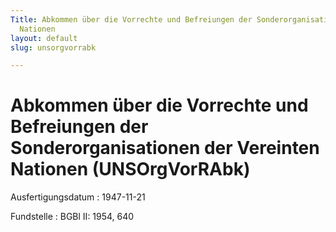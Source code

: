 ```yaml
---
Title: Abkommen über die Vorrechte und Befreiungen der Sonderorganisationen der Vereinten
  Nationen
layout: default
slug: unsorgvorrabk

---
```


# Abkommen über die Vorrechte und Befreiungen der Sonderorganisationen der Vereinten Nationen (UNSOrgVorRAbk)

Ausfertigungsdatum
:   1947-11-21

Fundstelle
:   BGBl II: 1954, 640

